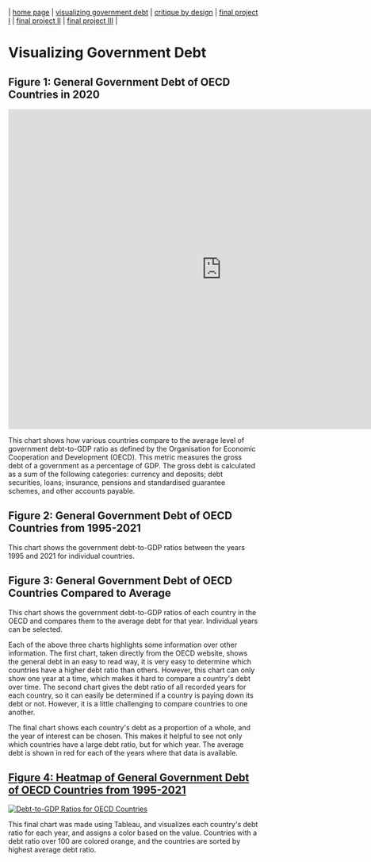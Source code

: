 | [home page](https://maggie0811.github.io/maggie_repository-/) | [visualizing government debt](visualizing_debt) | [critique by design]() | [final project I]() | [final project II]() | [final project III]() |

# Visualizing Government Debt

## Figure 1: General Government Debt of OECD Countries in 2020
<iframe src="https://data.oecd.org/chart/6XV7" width="860" height="645" style="border: 0" mozallowfullscreen="true" webkitallowfullscreen="true" allowfullscreen="true"><a href="https://data.oecd.org/chart/6XV7" target="_blank">OECD Chart: General government debt, Total, % of GDP, Annual, 2020</a></iframe>

This chart shows how various countries compare to the average level of government debt-to-GDP ratio as defined by the Organisation for Economic Cooperation and Development (OECD). This metric measures the gross debt of a government as a percentage of GDP. The gross debt is calculated as a sum of the following categories: currency and deposits; debt securities, loans; insurance, pensions and standardised guarantee schemes, and other accounts payable. 

## Figure 2: General Government Debt of OECD Countries from 1995-2021

<div class="flourish-embed flourish-chart" data-src="visualisation/12579382"><script src="https://public.flourish.studio/resources/embed.js"></script></div>

This chart shows the government debt-to-GDP ratios between the years 1995 and 2021 for individual countries.

## Figure 3: General Government Debt of OECD Countries Compared to Average

<div class="flourish-embed flourish-hierarchy" data-src="visualisation/12579526"><script src="https://public.flourish.studio/resources/embed.js"></script></div>

This chart shows the government debt-to-GDP ratios of each country in the OECD and compares them to the average debt for that year. Individual years can be selected.

Each of the above three charts highlights some information over other information. The first chart, taken directly from the OECD website, shows the general debt in an easy to read way, it is very easy to determine which countries have a higher debt ratio than others. However, this chart can only show one year at a time, which makes it hard to compare a country's debt over time. The second chart gives the debt ratio of all recorded years for each country, so it can easily be determined if a country is paying down its debt or not. However, it is a little challenging to compare countries to one another.

The final chart shows each country's debt as a proportion of a whole, and the year of interest can be chosen. This makes it helpful to see not only which countries have a large debt ratio, but for which year. The average debt is shown in red for each of the years where that data is available. 


## [Figure 4: Heatmap of General Government Debt of OECD Countries from 1995-2021](https://public.tableau.com/views/CountryDebtTableau2/Sheet1?:language=en-US&publish=yes&:display_count=n&:origin=viz_share_link)

<div class='tableauPlaceholder' id='viz1675022845974' style='position: relative'><noscript><a href='#'><img alt='Debt-to-GDP Ratios for OECD Countries ' src='https:&#47;&#47;public.tableau.com&#47;static&#47;images&#47;Co&#47;CountryDebtTableau2&#47;Sheet1&#47;1_rss.png' style='border: none' /></a></noscript><object class='tableauViz'  style='display:none;'><param name='host_url' value='https%3A%2F%2Fpublic.tableau.com%2F' /> <param name='embed_code_version' value='3' /> <param name='site_root' value='' /><param name='name' value='CountryDebtTableau2&#47;Sheet1' /><param name='tabs' value='no' /><param name='toolbar' value='yes' /><param name='static_image' value='https:&#47;&#47;public.tableau.com&#47;static&#47;images&#47;Co&#47;CountryDebtTableau2&#47;Sheet1&#47;1.png' /> <param name='animate_transition' value='yes' /><param name='display_static_image' value='yes' /><param name='display_spinner' value='yes' /><param name='display_overlay' value='yes' /><param name='display_count' value='yes' /><param name='language' value='en-US' /><param name='filter' value='publish=yes' /></object></div>                <script type='text/javascript'>                    var divElement = document.getElementById('viz1675022845974');                    var vizElement = divElement.getElementsByTagName('object')[0];                    vizElement.style.width='100%';vizElement.style.height=(divElement.offsetWidth*0.75)+'px';                    var scriptElement = document.createElement('script');                    scriptElement.src = 'https://public.tableau.com/javascripts/api/viz_v1.js';                    vizElement.parentNode.insertBefore(scriptElement, vizElement);                </script></div>



This final chart was made using Tableau, and visualizes each country's debt ratio for each year, and assigns a color based on the value. Countries with a debt ratio over 100 are colored orange, and the countries are sorted by highest average debt ratio.

